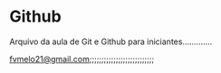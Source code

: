 # Github

Arquivo da aula de Git e Github para iniciantes.............



fvmelo21@gmail.com;;;;;;;;;;;;;;;;;;;;;;;;;;;
